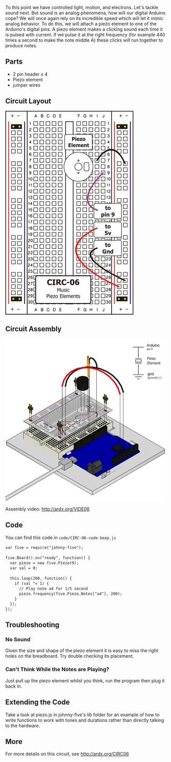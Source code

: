 
To this point we have controlled light, motion, and
electrons. Let's tackle sound next. But sound is an
analog phenomena, how will our digital Arduino cope?
We will once again rely on its incredible speed which will let it
mimic analog behavior. To do this, we will attach a piezo element to one of the Arduino's digital pins. A piezo element makes a clicking sound each time it is pulsed with current. If we pulse it at the right frequency (for example 440 times a second to make the note middle A) these clicks will run together to produce notes.


<a id="parts"></a>
## Parts

* 2 pin header x 4
* Piezo element
* jumper wires

<a id="circuit"></a>
## Circuit Layout
[<img style="max-width:400px" src="../../images/circ/CIRC06-sheet-small.png" alt="Circuit Layout"/>](../../images/circ/CIRC06-sheet.png)

<a id="assembly"></a>
## Circuit Assembly
![Assembly Diagram](../../images/assembly/CIRC-06-3dexploded.png "Assembly Diagram")

Assembly video: http://ardx.org/VIDE06

<a id="code"></a>
## Code

You can find this code in `code/CIRC-06-code-beep.js`

	var five = require("johnny-five");

	five.Board().on("ready", function() {
	  var piezo = new five.Piezo(9);
	  var val = 0;

	  this.loop(200, function() {
	    if (val ^= 1) {
	      // Play note a4 for 1/5 second
	      piezo.frequency(five.Piezo.Notes["a4"], 200);
	    }
	  });
	});


<a id="troubleshooting"></a>
## Troubleshooting

### No Sound
Given the size and shape of the piezo element it is easy to miss the right holes on the breadboard. Try double checking its placement.

### Can't Think While the Notes are Playing?
Just pull up the piezo element whilst you think, run the program then plug it back in.


<a id="extending"></a>
## Extending the Code

Take a look at piezo.js in johnny-five's lib folder for an example of how to write functions to work with tones and durations rather than directly talking to the hardware.

<a id="more"></a>
## More

For more details on this circuit, see http://ardx.org/CIRC06
